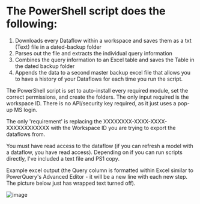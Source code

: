 # The PowerShell script does the following:

1. Downloads every Dataflow within a workspace and saves them as a txt (Text) file in a dated-backup folder
2. Parses out the file and extracts the individual query information
3. Combines the query information to an Excel table and saves the Table in the dated backup folder
4. Appends the data to a second master backup excel file that allows you to have a history of your Dataflows for each time you run the script.

The PowerShell script is set to auto-install every required module, set the correct permissions, and create the folders. The only input required is the workspace ID. There is no API/security key required, as it just uses a pop-up MS login.

The only 'requirement' is replacing the XXXXXXXX-XXXX-XXXX-XXXXXXXXXXXX with the Workspace ID you are trying to export the dataflows from. 

You must have read access to the dataflow (if you can refresh a model with a dataflow, you have read access). Depending on if you can run scripts directly, I've included a text file and PS1 copy.

Example excel output (the Query column is formatted within Excel similar to PowerQuery's Advanced Editor - it will be a new line with each new step. The picture below just has wrapped text turned off).

![image](https://github.com/user-attachments/assets/e5e11ca2-ec67-4ae2-aed6-55c32253e3b2)

